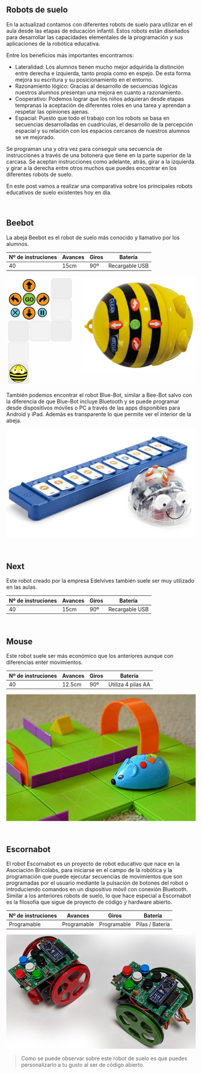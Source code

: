 ## Robots de suelo

En la actualizad contamos con diferentes robots de suelo para utilizar en el aula desde las etapas de educación infantil. Estos robots están diseñados para desarrollar las capacidades elementales de la programación y sus aplicaciones de la robótica educativa.

Entre los beneficios más importantes encontramos:

- Lateralidad: Los alumnos tienen mucho mejor adquirida la distinción entre derecha e izquierda, tanto propia como en espejo. De esta forma mejora su escritura y su posicionamiento en el entorno.
- Razonamiento lógico: Gracias al desarrollo de secuencias lógicas nuestros alumnos presentan una mejora en cuanto a razonamiento.
- Cooperativo: Podemos lograr que los niños adquieran desde etapas tempranas la aceptación de diferentes roles en una tarea y aprendan a respetar las opiniones ajenas.
- Espacial: Puesto que todo el trabajo con los robots se basa en secuencias desarrolladas en cuadriculas, el desarrollo de la percepción espacial y su relación con los espacios cercanos de nuestros alumnos se ve mejorado.

Se programan una y otra vez para conseguir una secuencia de instrucciones a través de una botonera que tiene en la parte superior de la carcasa. Se aceptan instrucciones como adelante, atrás, girar a la izquierda y girar a la derecha entre otros muchos que puedes encontrar en los diferentes robots de suelo.

En este post vamos a realizar una comparativa sobre los principales robots educativos de suelo existentes hoy en día.



<br />



## Beebot

La abeja Beebot es el robot de suelo más conocido y llamativo por los alumnos.

| Nº de instruciones | Avances | Giros | Batería |
| --- | --- | --- | --- | 
| 40 | 15cm | 90º | Recargable USB |

![](img/beebot.jpg "Robot Beebot")

También podemos encontrar el robot Blue-Bot, similar a Bee-Bot salvo con la diferencia de que Blue-Bot incluye Bluetooth y se puede programar desde dispositivos móviles o PC a través de las apps disponibles para Android y iPad. Además es transparente lo que permite ver el interior de la abeja.

![](img/bluebot.jpg "Robot Bluebot")



<br />



## Next

Este robot creado por la empresa Edelvives también suele ser muy utilizado en las aulas.

| Nº de instruciones | Avances | Giros | Batería |
| --- | --- | --- | --- | 
| 40 | 15cm | 90º | Recargable USB |



<br />



## Mouse

Este robot suele ser más económico que los anteriores aunque con diferencias enter movimientos.

| Nº de instruciones | Avances | Giros | Batería |
| --- | --- | --- | --- | 
| 40 | 12.5cm | 90º | Utiliza 4 pilas AA |

![](img/mouse.jpg "Robot Mouse")



<br />



## Escornabot

El robot Escornabot es un proyecto de robot educativo que nace en la Asociación Bricolabs, para iniciarse en el campo de la robótica y la programación que puede ejecutar secuencias de movimientos que son programadas por el usuario mediante la pulsación de botones del robot o introduciendo comandos en un dispositivo móvil con conexión Bluetooth. Similar a los anteriores robots de suelo, lo que hace especial a Escornabot es la filosofía que sigue de proyecto de código y hardware abierto.

| Nº de instruciones | Avances | Giros | Batería |
| --- | --- | --- | --- | 
| Programable | Programable | Programable | Pilas / Batería |

![](img/escornabot.jpg "Robot Escornabot")

> Como se puede observar sobre este robot de suelo es que puedes personalizarlo a tu gusto al ser de código abierto.
